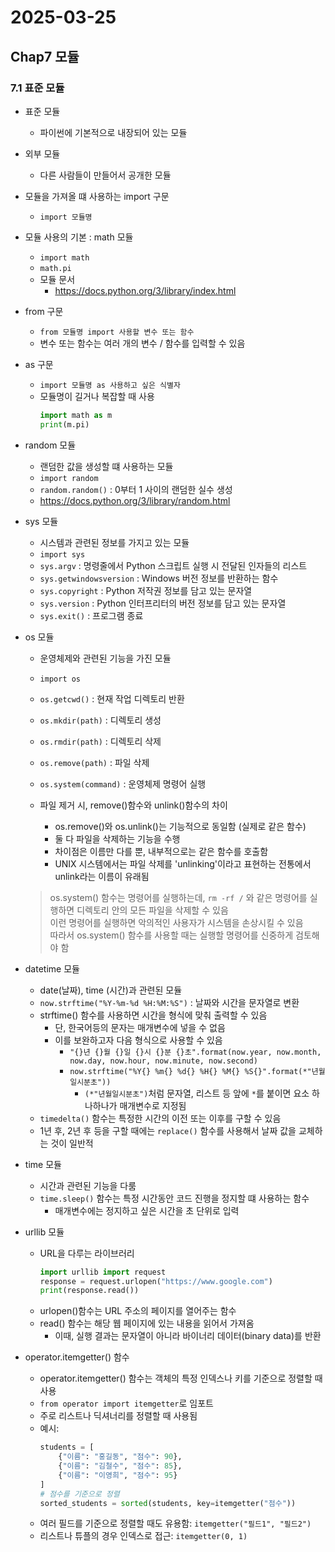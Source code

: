 # 2025-03-25

## Chap7 모듈

### 7.1 표준 모듈

- 표준 모듈
    - 파이썬에 기본적으로 내장되어 있는 모듈
- 외부 모듈
    - 다른 사람들이 만들어서 공개한 모듈
- 모듈을 가져올 떄 사용하는 import 구문
    - `import 모듈명`

- 모듈 사용의 기본 : math 모듈
    - `import math`
    - `math.pi`
    - 모듈 문서
        - https://docs.python.org/3/library/index.html

- from 구문
    - `from 모듈명 import 사용할 변수 또는 함수`
    - 변수 또는 함수는 여러 개의 변수 / 함수를 입력할 수 있음

- as 구문
    - `import 모듈명 as 사용하고 싶은 식별자`
    - 모듈명이 길거나 복잡할 때 사용
        ```python
        import math as m
        print(m.pi)
        ```

- random 모듈
    - 랜덤한 값을 생성할 떄 사용하는 모듈
    - `import random`
    - `random.random()` : 0부터 1 사이의 랜덤한 실수 생성
    - https://docs.python.org/3/library/random.html


- sys 모듈
    - 시스템과 관련된 정보를 가지고 있는 모듈
    - `import sys`
    - `sys.argv` : 명령줄에서 Python 스크립트 실행 시 전달된 인자들의 리스트
    - `sys.getwindowsversion` : Windows 버전 정보를 반환하는 함수
    - `sys.copyright` : Python 저작권 정보를 담고 있는 문자열
    - `sys.version` : Python 인터프리터의 버전 정보를 담고 있는 문자열
    - `sys.exit()` : 프로그램 종료

- os 모듈
    - 운영체제와 관련된 기능을 가진 모듈
    - `import os`
    - `os.getcwd()` : 현재 작업 디렉토리 반환
    - `os.mkdir(path)` : 디렉토리 생성
    - `os.rmdir(path)` : 디렉토리 삭제
    - `os.remove(path)` : 파일 삭제
    - `os.system(command)` : 운영체제 명령어 실행

    - 파일 제거 시, remove()함수와 unlink()함수의 차이
        - os.remove()와 os.unlink()는 기능적으로 동일함 (실제로 같은 함수)
        - 둘 다 파일을 삭제하는 기능을 수행
        - 차이점은 이름만 다를 뿐, 내부적으로는 같은 함수를 호출함
        - UNIX 시스템에서는 파일 삭제를 'unlinking'이라고 표현하는 전통에서 unlink라는 이름이 유래됨

    > os.system() 함수는 명령어를 실행하는데, `rm -rf /` 와 같은 명령어를 실행하면 디렉토리 안의 모든 파일을 삭제할 수 있음  
    > 이런 명령어를 실행하면 악의적인 사용자가 시스템을 손상시킬 수 있음  
    > 따라서 os.system() 함수를 사용할 때는 실행할 명령어를 신중하게 검토해야 함

- datetime 모듈
    - date(날짜), time (시간)과 관련된 모듈
    - `now.strftime("%Y-%m-%d %H:%M:%S")` : 날짜와 시간을 문자열로 변환
    - strftime() 함수를 사용하면 시간을 형식에 맞춰 출력할 수 있음
        - 단, 한국어등의 문자는 매개변수에 넣을 수 없음
        - 이를 보완하고자 다음 형식으로 사용할 수 있음
            - `"{}년 {}월 {}일 {}시 {}분 {}초".format(now.year, now.month, now.day, now.hour, now.minute, now.second)`
            - `now.strftime("%Y{} %m{} %d{} %H{} %M{} %S{}".format(*"년월일시분초"))`
                - `(*"년월일시분초")`처럼 문자열, 리스트 등 앞에 `*`를 붙이면 요소 하나하나가 매개변수로 지정됨
    - `timedelta()` 함수는 특정한 시간의 이전 또는 이후를 구할 수 있음
    - 1년 후, 2년 후 등을 구할 때에는 `replace()` 함수를 사용해서 날짜 값을 교체하는 것이 일반적

- time 모듈
    - 시간과 관련된 기능을 다룸
    - `time.sleep()` 함수는 특정 시간동안 코드 진행을 정지할 떄 사용하는 함수
        - 매개변수에는 정지하고 싶은 시간을 초 단위로 입력 

- urllib 모듈
    - URL을 다루는 라이브러리 
        ```python
        import urllib import request
        response = request.urlopen("https://www.google.com")
        print(response.read())
        ```
    - urlopen()함수는 URL 주소의 페이지를 열어주는 함수
    - read() 함수는 해당 웹 페이지에 있는 내용을 읽어서 가져옴
        - 이때, 실행 결과는 문자열이 아니라 바이너리 데이터(binary data)를 반환

- operator.itemgetter() 함수
    - operator.itemgetter() 함수는 객체의 특정 인덱스나 키를 기준으로 정렬할 때 사용
    - `from operator import itemgetter`로 임포트
    - 주로 리스트나 딕셔너리를 정렬할 때 사용됨
    - 예시:
        ```python
        students = [
            {"이름": "홍길동", "점수": 90},
            {"이름": "김철수", "점수": 85},
            {"이름": "이영희", "점수": 95}
        ]
        # 점수를 기준으로 정렬
        sorted_students = sorted(students, key=itemgetter("점수"))
        ```
    - 여러 필드를 기준으로 정렬할 때도 유용함: `itemgetter("필드1", "필드2")`
    - 리스트나 튜플의 경우 인덱스로 접근: `itemgetter(0, 1)`
